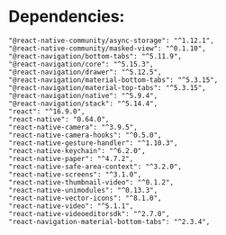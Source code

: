 # Dependencies: 
    "@react-native-community/async-storage": "^1.12.1",
    "@react-native-community/masked-view": "^0.1.10",
    "@react-navigation/bottom-tabs": "^5.11.9",
    "@react-navigation/core": "^5.15.3",
    "@react-navigation/drawer": "^5.12.5",
    "@react-navigation/material-bottom-tabs": "^5.3.15",
    "@react-navigation/material-top-tabs": "^5.3.15",
    "@react-navigation/native": "^5.9.4",
    "@react-navigation/stack": "^5.14.4",
    "react": "^16.9.0",
    "react-native": "0.64.0",
    "react-native-camera": "^3.9.5",
    "react-native-camera-hooks": "^0.5.0",
    "react-native-gesture-handler": "^1.10.3",
    "react-native-keychain": "^6.2.0",
    "react-native-paper": "^4.7.2",
    "react-native-safe-area-context": "^3.2.0",
    "react-native-screens": "^3.1.0",
    "react-native-thumbnail-video": "^0.1.2",
    "react-native-unimodules": "^0.13.3",
    "react-native-vector-icons": "^8.1.0",
    "react-native-video": "^5.1.1",
    "react-native-videoeditorsdk": "^2.7.0",
    "react-navigation-material-bottom-tabs": "^2.3.4",
    
  